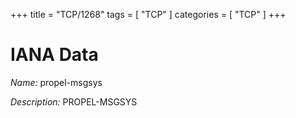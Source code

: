 +++
title = "TCP/1268"
tags = [ "TCP" ]
categories = [ "TCP" ]
+++

# IANA Data

_Name:_ propel-msgsys

_Description:_ PROPEL-MSGSYS

